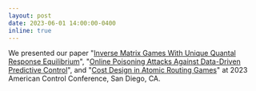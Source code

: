 ```yaml
---
layout: post
date: 2023-06-01 14:00:00-0400
inline: true
---
```


We presented our paper "[Inverse Matrix Games With Unique Quantal Response Equilibrium](https://ieeexplore.ieee.org/abstract/document/9920011)", "[Online Poisoning Attacks Against Data-Driven Predictive Control](https://arxiv.org/abs/2209.09108)", and "[Cost Design in Atomic Routing Games](https://arxiv.org/pdf/2210.01221.pdf)" at 2023 American Control Conference, San Diego, CA.
